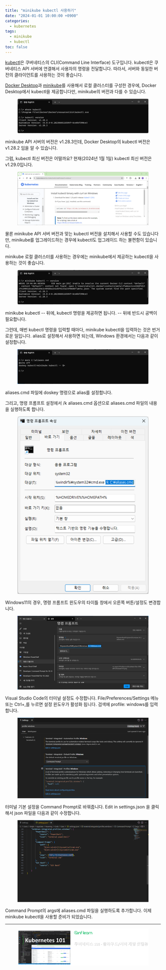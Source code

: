 ```yaml
---
title: "minikube kubectl 사용하기"
date: "2024-01-01 10:00:00 +0900"
categories:
  - kubernetes
tags:
  - minikube
  - kubectl
toc: false
---
```

[kubectl](https://kubernetes.io/docs/reference/kubectl/)은 쿠버네티스의 CLI(Command Line Interface) 도구입니다.
kubectl은 쿠버네티스 API 서버에 연결해서 사용자의 명령을 전달합니다.
따라서, 서버와 동일한 버전의 클라이언트를 사용하는 것이 좋습니다.<BR>

[Docker Desktop](https://www.docker.com/products/docker-desktop/)과 [minikube](https://minikube.sigs.k8s.io/)를 사용해서 로컬 클러스터를 구성한 경우에,
Docker Desktop에서 kubectl을 제공합니다만, minikube의 버전과 다를 수 있습니다.

<figure>
  <a href="/assets/images/minikube-kubectl/docker - kubectl.png">
  <img src="/assets/images/minikube-kubectl/docker - kubectl.png" alt="Docker Desktop의 kubectl 버전"></a>
</figure>

minikube API 서버의 버전은 v1.28.3인데, Docker Desktop의 kubectl 버전은 v1.28.2 임을 알 수 있습니다. <BR>

그럼, kubectl 최신 버전은 어떨까요? 현재(2024년 1월 1일) kubectl 최신 버전은 v1.29.0입니다.

<figure>
  <a href="/assets/images/minikube-kubectl/kubectl latest.png">
  <img src="/assets/images/minikube-kubectl/kubectl latest.png" alt="kubectl 최신 버전"></a>
</figure>

물론 minikube API 서버 버전과 맞는 kubectl 버전을 설치해서 사용할 수도 있습니다만,
minikube를 업그레이드하는 경우에 kubectl도 업그레이드 하는 불편함이 있습니다. <BR>

minikube 로컬 클러스터를 사용하는 경우에는 minikube에서 제공하는 kubectl을 사용하는 것이 좋습니다.

<figure>
  <a href="/assets/images/minikube-kubectl/minikube - kubectl.png">
  <img src="/assets/images/minikube-kubectl/minikube - kubectl.png" alt="minikube의 kubectl 버전"></a>
</figure>

minikube kubectl \-- 뒤에, kubectl 명령을 제공하면 됩니다. \-- 뒤에 반드시 공백이 필요합니다. <BR>

그런데, 매번 kubectl 명령을 입력할 때마다, minikube kubectl을 입력하는 것은 번거로운 일입니다.
alias로 설정해서 사용하면 되는데, Windows 환경에서는 다음과 같이 설정합니다.

<figure>
  <a href="/assets/images/minikube-kubectl/aliases.png">
  <img src="/assets/images/minikube-kubectl/aliases.png" alt="aliases.cmd 파일"></a>
</figure>

aliases.cmd 파일에 doskey 명령으로 alias를 설정합니다. <BR>

그리고, 명령 프롬프트 설정에서 /k aliases.cmd 옵션으로 aliases.cmd 파일의 내용을 실행하도록 합니다.

<figure>
  <a href="/assets/images/minikube-kubectl/cmd - settings.png">
  <img src="/assets/images/minikube-kubectl/cmd - settings.png" alt="명령 프롬프트 설정"></a>
</figure>

Windows11의 경우, 명령 프롬프트 윈도우의 타이틀 창에서 오른쪽 버튼/설정도 변경합니다.

<figure>
  <a href="/assets/images/minikube-kubectl/cmd - settings2.png">
  <img src="/assets/images/minikube-kubectl/cmd - settings2.png" alt="명령 프롬프트 설정2"></a>
</figure>

Visual Studio Code의 터미널 설정도 수정합니다.
File/Preferences/Settings 메뉴 또는 Ctrl+,를 누르면 설정 윈도우가 활성화 됩니다.
검색에 profile: windows를 입력합니다.

<figure>
  <a href="/assets/images/minikube-kubectl/code - settings.png">
  <img src="/assets/images/minikube-kubectl/code - settings.png" alt="VS Code 설정"></a>
</figure>

터미널 기본 설정을 Command Prompt로 바꿔줍니다.
Edit in settings.json 을 클릭해서 json 파일을 다음과 같이 수정합니다.

<figure>
  <a href="/assets/images/minikube-kubectl/code - settings2.png">
  <img src="/assets/images/minikube-kubectl/code - settings2.png" alt="VS Code 설정2"></a>
</figure>

Command Prompt의 args에 aliases.cmd 파일을 실행하도록 추가합니다.
이제 minikube kubectl을 사용할 준비가 되었습니다.

---

<figure>
  <a href="https://inf.run/1zjZ">
  <img src="/assets/images/k8s-beyond/kub101-ad.png" style="background-color:#43487C"
     alt="인프런 - 쿠버네티스 101 - 클라우드/서버 개발 첫걸음"></a>
</figure>
